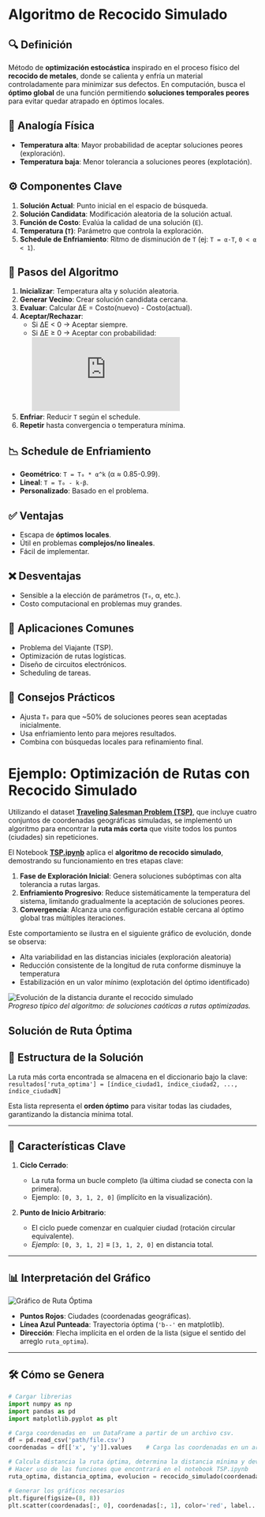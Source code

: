 # Algoritmo de Recocido Simulado

## 🔍 **Definición**
Método de **optimización estocástica** inspirado en el proceso físico del **recocido de metales**, donde se calienta y enfría un material controladamente para minimizar sus defectos. En computación, busca el **óptimo global** de una función permitiendo **soluciones temporales peores** para evitar quedar atrapado en óptimos locales.

## 🔄 **Analogía Física**
- **Temperatura alta**: Mayor probabilidad de aceptar soluciones peores (exploración).
- **Temperatura baja**: Menor tolerancia a soluciones peores (explotación).

## ⚙️ **Componentes Clave**
1. **Solución Actual**: Punto inicial en el espacio de búsqueda.
2. **Solución Candidata**: Modificación aleatoria de la solución actual.
3. **Función de Costo**: Evalúa la calidad de una solución (`E`).
4. **Temperatura (`T`)**: Parámetro que controla la exploración.
5. **Schedule de Enfriamiento**: Ritmo de disminución de `T` (ej: `T = α·T`, `0 < α < 1`).

## 📝 **Pasos del Algoritmo**
1. **Inicializar**: Temperatura alta y solución aleatoria.
2. **Generar Vecino**: Crear solución candidata cercana.
3. **Evaluar**: Calcular ΔE = Costo(nuevo) - Costo(actual).
4. **Aceptar/Rechazar**:
   - Si ΔE < 0 → Aceptar siempre.
   - Si ΔE ≥ 0 → Aceptar con probabilidad:  
     ![P = e^{-ΔE / T}](https://latex.codecogs.com/png.latex?P%20%3D%20e%5E%7B-%5CDelta%20E%20/%20T%7D)
5. **Enfriar**: Reducir `T` según el schedule.
6. **Repetir** hasta convergencia o temperatura mínima.

## 📉 **Schedule de Enfriamiento**
- **Geométrico**: `T = T₀ * α^k` (α ≈ 0.85-0.99).
- **Lineal**: `T = T₀ - k·β`.
- **Personalizado**: Basado en el problema.

## ✅ **Ventajas**
- Escapa de **óptimos locales**.
- Útil en problemas **complejos/no lineales**.
- Fácil de implementar.

## ❌ **Desventajas**
- Sensible a la elección de parámetros (`T₀`, α, etc.).
- Costo computacional en problemas muy grandes.

## 🎯 **Aplicaciones Comunes**
- Problema del Viajante (TSP).
- Optimización de rutas logísticas.
- Diseño de circuitos electrónicos.
- Scheduling de tareas.

## 📌 **Consejos Prácticos**
- Ajusta `T₀` para que ~50% de soluciones peores sean aceptadas inicialmente.
- Usa enfriamiento lento para mejores resultados.
- Combina con búsquedas locales para refinamiento final.

# Ejemplo: Optimización de Rutas con Recocido Simulado

Utilizando el dataset [**Traveling Salesman Problem (TSP)**](https://www.kaggle.com/datasets/mexwell/traveling-salesman-problem/data?select=medium.csv), que incluye cuatro conjuntos de coordenadas geográficas simuladas, se implementó un algoritmo para encontrar la **ruta más corta** que visite todos los puntos (ciudades) sin repeticiones.

El Notebook [**TSP.ipynb**](TSP.ipynb) aplica el **algoritmo de recocido simulado**, demostrando su funcionamiento en tres etapas clave:
1. **Fase de Exploración Inicial**: Genera soluciones subóptimas con alta tolerancia a rutas largas.
2. **Enfriamiento Progresivo**: Reduce sistemáticamente la temperatura del sistema, limitando gradualmente la aceptación de soluciones peores.
3. **Convergencia**: Alcanza una configuración estable cercana al óptimo global tras múltiples iteraciones.

Este comportamiento se ilustra en el siguiente gráfico de evolución, donde se observa:
- Alta variabilidad en las distancias iniciales (exploración aleatoria)
- Reducción consistente de la longitud de ruta conforme disminuye la temperatura
- Estabilización en un valor mínimo (explotación del óptimo identificado)

![Evolución de la distancia durante el recocido simulado](images/evolucion_algoritmo.png)  
*Progreso típico del algoritmo: de soluciones caóticas a rutas optimizadas.*

## Solución de Ruta Óptima

## 📌 **Estructura de la Solución**
La ruta más corta encontrada se almacena en el diccionario bajo la clave:  
`resultados['ruta_optima'] = [índice_ciudad1, índice_ciudad2, ..., índice_ciudadN]`  

Esta lista representa el **orden óptimo** para visitar todas las ciudades, garantizando la distancia mínima total.

---

## 📍 **Características Clave**
1. **Ciclo Cerrado**: 
   - La ruta forma un bucle completo (la última ciudad se conecta con la primera).
   - Ejemplo: `[0, 3, 1, 2, 0]` (implícito en la visualización).

2. **Punto de Inicio Arbitrario**:
   - El ciclo puede comenzar en cualquier ciudad (rotación circular equivalente).  
   - *Ejemplo:* `[0, 3, 1, 2]` ≡ `[3, 1, 2, 0]` en distancia total.

---

## 📊 **Interpretación del Gráfico**
![Gráfico de Ruta Óptima](images/ruta_optima.png)
- **Puntos Rojos**: Ciudades (coordenadas geográficas).
- **Línea Azul Punteada**: Trayectoria óptima (`'b--'` en matplotlib).
- **Dirección**: Flecha implícita en el orden de la lista (sigue el sentido del arreglo `ruta_optima`).

---

## 🛠️ **Cómo se Genera**
```python
# Cargar librerias
import numpy as np
import pandas as pd
import matplotlib.pyplot as plt

# Carga coordenadas en  un DataFrame a partir de un archivo csv. 
df = pd.read_csv('path/file.csv')
coordenadas = df[['x', 'y']].values    # Carga las coordenadas en un array de numpy

# Calcula distancia la ruta óptima, determina la distancia mínima y devuelve la evolución
# Hacer uso de las funciones que encontrará en el notebook TSP.ipynb
ruta_optima, distancia_optima, evolucion = recocido_simulado(coordenadas)

# Generar los gráficos necesarios
plt.figure(figsize=(8, 8))
plt.scatter(coordenadas[:, 0], coordenadas[:, 1], color='red', label..............